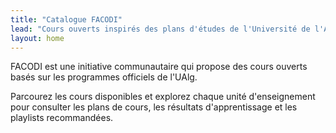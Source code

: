 ```yaml
---
title: "Catalogue FACODI"
lead: "Cours ouverts inspirés des plans d'études de l'Université de l'Algarve."
layout: home
---
```


FACODI est une initiative communautaire qui propose des cours ouverts basés sur les programmes officiels de l'UAlg.

Parcourez les cours disponibles et explorez chaque unité d'enseignement pour consulter les plans de cours, les résultats d'apprentissage et les playlists recommandées.
